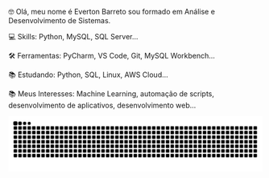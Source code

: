 🤓 Olá, meu nome é Everton Barreto sou formado em Análise e Desenvolvimento de Sistemas.

💻 Skills: Python, MySQL, SQL Server...

🛠️ Ferramentas: PyCharm, VS Code, Git, MySQL Workbench...

📚 Estudando: Python, SQL, Linux, AWS Cloud...

📚 Meus Interesses: Machine Learning, automação de scripts, desenvolvimento de aplicativos, desenvolvimento web...

![Snake animation](https://github.com/Evertinho/Evertinho/blob/output/github-contribution-grid-snake.svg)
<!--
**Evertinho/Evertinho** is a ✨ _special_ ✨ repository because its `README.md` (this file) appears on your GitHub profile.

Here are some ideas to get you started:

- 🔭 I’m currently working on ...
- 🌱 I’m currently learning ...
- 👯 I’m looking to collaborate on ...
- 🤔 I’m looking for help with ...
- 💬 Ask me about ...
- 📫 How to reach me: ...
- 😄 Pronouns: ...
- ⚡ Fun fact: ...
-->

